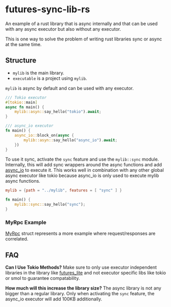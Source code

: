 # futures-sync-lib-rs

An example of a rust library that is async internally and that can be used with any async executor but also without any executor.

This is one way to solve the problem of writing rust libraries sync or async at the same time.


## Structure

- `mylib` is the main library.
- `executable` is a project using `mylib`.

`mylib` is async by default and can be used with any executor.

```rust
/// Tokio executor
#[tokio::main]
async fn main() {
    mylib::asyn::say_hello("tokio").await;
}

/// async_io executor
fn main() {
    async_io::block_on(async {
        mylib::asyn::say_hello("async_io").await;
    })
}
```

To use it sync, activate the `sync` feature and use the `mylib::sync` module. 
Internally, this will add sync wrappers around the async functions and add [async_io](https://github.com/smol-rs/async-io) to execute it.
This works well in combination with any other global async executor like tokio because async_io is only used to execute mylib async functions.

```toml
mylib = {path = "../mylib", features = [ "sync" ] }
```

```rust
fn main() {
    mylib::sync::say_hello("sync");
}
```

### MyRpc Example

[MyRpc](./mylib/src/asyn/my_rpc.rs) struct represents a more example where request/responses are correlated.

## FAQ

**Can I Use Tokio Methods?**
Make sure to only use executor independent libraries in the library like [futures_lite](https://github.com/smol-rs/futures-lite) and not
executor specific libs like tokio or smol to guarantee compatability.

**How much will this increase the library size?** The async library is not any bigger than a regular library. Only when activating the `sync` feature, the async_io executor will add 100KB additionally.





